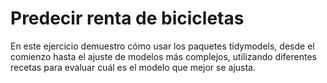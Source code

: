 
<!-- README.md is generated from README.Rmd. Please edit that file -->

# Predecir renta de bicicletas

<!-- badges: start -->
<!-- badges: end -->

En este ejercicio demuestro cómo usar los paquetes tidymodels, desde el
comienzo hasta el ajuste de modelos más complejos, utilizando diferentes
recetas para evaluar cuál es el modelo que mejor se ajusta.
